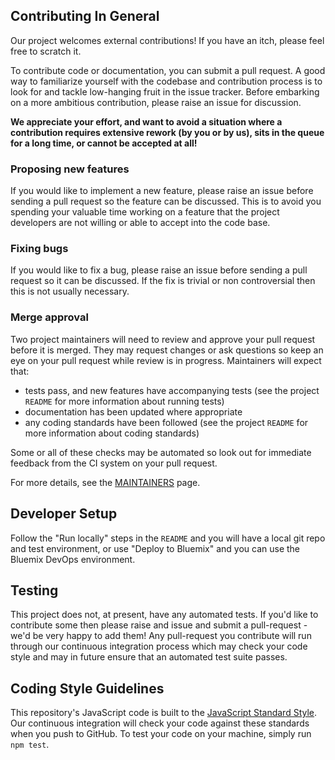 ## Contributing In General

Our project welcomes external contributions! If you have an itch, please
feel free to scratch it.

To contribute code or documentation, you can submit a pull request.  A 
good way to familiarize yourself with the codebase and contribution process is
to look for and tackle low-hanging fruit in the issue tracker. Before embarking on
a more ambitious contribution, please raise an issue for discussion.

**We appreciate your effort, and want to avoid a situation where a contribution
requires extensive rework (by you or by us), sits in the queue for a long time,
or cannot be accepted at all!**

### Proposing new features

If you would like to implement a new feature, please raise an issue before sending a pull
request so the feature can be discussed. This is to avoid you spending your
valuable time working on a feature that the project developers are not willing
or able to accept into the code base.

### Fixing bugs

If you would like to fix a bug, please raise an issue before sending a pull
request so it can be discussed. If the fix is trivial or non controversial then
this is not usually necessary.

### Merge approval

Two project maintainers will need to review and approve your pull request before it
is merged.  They may request changes or ask questions so keep an eye on your pull
request while review is in progress.  Maintainers will expect that:

 - tests pass, and new features have accompanying tests (see the project `README` for more information about running tests)
 - documentation has been updated where appropriate
 - any coding standards have been followed (see the project `README` for more information about coding standards)

Some or all of these checks may be automated so look out for immediate feedback from the
CI system on your pull request.

For more details, see the [MAINTAINERS](MAINTAINERS.md) page.

## Developer Setup

Follow the "Run locally" steps in the `README` and you will have a local git repo 
and test environment, or use "Deploy to Bluemix" and you can use the Bluemix DevOps environment.

## Testing

This project does not, at present, have any automated tests. If you'd like to contribute some then please raise and issue and submit a pull-request - we'd be very happy to add them! Any pull-request you contribute will run through our continuous integration process which may check your code style and may in future ensure that an automated test suite passes.

## Coding Style Guidelines

This repository's JavaScript code is built to the [JavaScript Standard Style](https://standardjs.com/). Our continuous integration will check your code against these standards when you push to GitHub. To test your code on your machine, simply run `npm test`.

